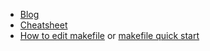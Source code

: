- [Blog](/blog)
- [Cheatsheet](/cheatsheet)
- [How to edit makefile](/makefile) or [makefile quick start](https://www.cs.swarthmore.edu/~newhall/unixhelp/howto_makefiles.html#using)
